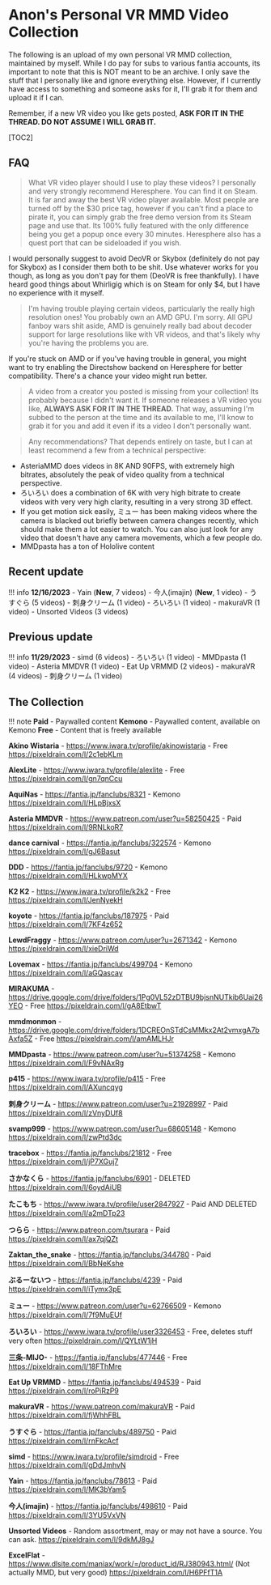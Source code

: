 # Anon's Personal VR MMD Video Collection

The following is an upload of my own personal VR MMD collection, maintained by myself. While I do pay for subs to various fantia accounts, its important to note that this is NOT meant to be an archive. I only save the stuff that I personally like and ignore everything else. However, if I currently have access to something and someone asks for it, I'll grab it for them and upload it if I can.

Remember, if a new VR video you like gets posted, **ASK FOR IT IN THE THREAD. DO NOT ASSUME I WILL GRAB IT.**

[TOC2]

## FAQ

>What VR video player should I use to play these videos?
I personally and very strongly recommend Heresphere. You can find it on Steam. It is far and away the best VR video player available. Most people are turned off by the $30 price tag, however if you can't find a place to pirate it, you can simply grab the free demo version from its Steam page and use that. Its 100% fully featured with the only difference being you get a popup once every 30 minutes. Heresphere also has a quest port that can be sideloaded if you wish.

I would personally suggest to avoid DeoVR or Skybox (definitely do not pay for Skybox) as I consider them both to be shit. Use whatever works for you though, as long as you don't pay for them (DeoVR is free thankfully). I have heard good things about Whirligig which is on Steam for only $4, but I have no experience with it myself.

>I'm having trouble playing certain videos, particularly the really high resolution ones!
You probably own an AMD GPU. I'm sorry. All GPU fanboy wars shit aside, AMD is genuinely really bad about decoder support for large resolutions like with VR videos, and that's likely why you're having the problems you are.

If you're stuck on AMD or if you've having trouble in general, you might want to try enabling the Directshow backend on Heresphere for better compatibility. There's a chance your video might run better.

>A video from a creator you posted is missing from your collection!
Its probably because I didn't want it. If someone releases a VR video you like, **ALWAYS ASK FOR IT IN THE THREAD.** That way, assuming I'm subbed to the person at the time and its available to me, I'll know to grab it for you and add it even if its a video I don't personally want.

>Any recommendations?
That depends entirely on taste, but I can at least recommend a few from a technical perspective:

- AsteriaMMD does videos in 8K AND 90FPS, with extremely high bitrates, absolutely the peak of video quality from a technical perspective.
- ろいろい does a combination of 6K with very high bitrate to create videos with very very high clarity, resulting in a very strong 3D effect.
- If you get motion sick easily, ミュー has been making videos where the camera is blacked out briefly between camera changes recently, which should make them a lot easier to watch. You can also just look for any video that doesn't have any camera movements, which a few people do.
- MMDpasta has a ton of Hololive content

## Recent update 
!!! info
	**12/16/2023**
	- Yain (**New**, 7 videos)
	- 今人(imajin) (**New**, 1 video)
	- うすぐら (5 videos)
	- 刺身クリーム (1 video)
	- ろいろい (1 video)
	- makuraVR (1 video)
	- Unsorted Videos (3 videos)

## Previous update
!!! info 
	**11/29/2023**
	- simd (6 videos)
	- ろいろい (1 video)
	- MMDpasta (1 video)
	- Asteria MMDVR (1 video)
	- Eat Up VRMMD (2 videos)
	- makuraVR (4 videos)
	- 刺身クリーム (1 video)

## The Collection

!!! note
	**Paid** - Paywalled content
	**Kemono** - Paywalled content, available on Kemono
	**Free** - Content that is freely available


**Akino Wistaria** - https://www.iwara.tv/profile/akinowistaria - Free
https://pixeldrain.com/l/2c1ebKLm

**AlexLite** - https://www.iwara.tv/profile/alexlite - Free
https://pixeldrain.com/l/gn7qnCcu

**AquiNas** - https://fantia.jp/fanclubs/8321 - Kemono
https://pixeldrain.com/l/HLpBjxsX

**Asteria MMDVR** - https://www.patreon.com/user?u=58250425 - Paid
https://pixeldrain.com/l/9RNLkoR7

**dance carnival** - https://fantia.jp/fanclubs/322574 - Kemono
https://pixeldrain.com/l/gJ6Basut

**DDD** - https://fantia.jp/fanclubs/9720 - Kemono
https://pixeldrain.com/l/HLkwpMYX

**K2 K2** - https://www.iwara.tv/profile/k2k2 - Free
https://pixeldrain.com/l/JenNyekH

**koyote** - https://fantia.jp/fanclubs/187975 - Paid
https://pixeldrain.com/l/7KF4z652

**LewdFraggy** - https://www.patreon.com/user?u=2671342 - Kemono
https://pixeldrain.com/l/xieDriWd

**Lovemax** - https://fantia.jp/fanclubs/499704 - Kemono
https://pixeldrain.com/l/aGQascay

**MIRAKUMA** - https://drive.google.com/drive/folders/1Pg0VL52zDTBU9bjsnNUTkib6Uai26YEO - Free
https://pixeldrain.com/l/gA8EtbwT

**mmdmonmon** - https://drive.google.com/drive/folders/1DCREOnSTdCsMMkx2At2vmxgA7bAxfa5Z - Free
https://pixeldrain.com/l/amAMLHJr

**MMDpasta** - https://www.patreon.com/user?u=51374258 - Kemono
https://pixeldrain.com/l/F9vNAxRg

**p415** - https://www.iwara.tv/profile/p415 - Free
https://pixeldrain.com/l/AXuncqyg

**刺身クリーム** - https://www.patreon.com/user?u=21928997 - Paid
https://pixeldrain.com/l/zVnyDUf8

**svamp999** - https://www.patreon.com/user?u=68605148 - Kemono
https://pixeldrain.com/l/zwPtd3dc

**tracebox** - https://fantia.jp/fanclubs/21812 - Free
https://pixeldrain.com/l/jP7XGuj7

**さかなくら** - https://fantia.jp/fanclubs/6901 - DELETED
https://pixeldrain.com/l/6oydAiUB

**たこもち** - https://www.iwara.tv/profile/user2847927 - Paid AND DELETED
https://pixeldrain.com/l/a2mDTp23

**つらら** - https://www.patreon.com/tsurara - Paid
https://pixeldrain.com/l/ax7qjQZt

**Zaktan_the_snake** - https://fantia.jp/fanclubs/344780 - Paid
https://pixeldrain.com/l/BbNeKshe

**ぶるーないつ** - https://fantia.jp/fanclubs/4239 - Paid
https://pixeldrain.com/l/iTymx3pE

**ミュー** - https://www.patreon.com/user?u=62766509 - Kemono
https://pixeldrain.com/l/7f9MuEUf

**ろいろい** - https://www.iwara.tv/profile/user3326453 - Free, deletes stuff very often
https://pixeldrain.com/l/QYLtW1jH

**三条-MIJO-** - https://fantia.jp/fanclubs/477446 - Free
https://pixeldrain.com/l/18FThMre

**Eat Up VRMMD** - https://fantia.jp/fanclubs/494539 - Paid
https://pixeldrain.com/l/roPiRzP9

**makuraVR** - https://www.patreon.com/makuraVR - Paid
https://pixeldrain.com/l/fjWhhFBL

**うすぐら** - https://fantia.jp/fanclubs/489750 - Paid
https://pixeldrain.com/l/rnFkcAcf

**simd** - https://www.iwara.tv/profile/simdroid - Free
https://pixeldrain.com/l/gDdJmhvN

**Yain** - https://fantia.jp/fanclubs/78613 - Paid
https://pixeldrain.com/l/MK3bYam5

**今人(imajin)** - https://fantia.jp/fanclubs/498610 - Paid
https://pixeldrain.com/l/3YU5VxVN

**Unsorted Videos** - Random assortment, may or may not have a source. You can ask.
https://pixeldrain.com/l/9dkMJ8gJ

**ExcelFlat** - https://www.dlsite.com/maniax/work/=/product_id/RJ380943.html/
(Not actually MMD, but very good)
https://pixeldrain.com/l/H6PFfT1A